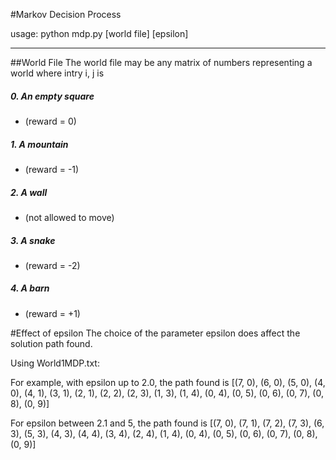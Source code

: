 #Markov Decision Process

usage: python mdp.py [world file] [epsilon]

-----------
##World File
The world file may be any matrix of numbers representing a world where intry i, j is 
##### 0. An empty square
* (reward = 0)
  
##### 1. A mountain 
* (reward = -1)
  
##### 2. A wall 
* (not allowed to move)

##### 3. A snake
* (reward = -2)

##### 4. A barn
* (reward = +1)

#Effect of epsilon
The choice of the parameter epsilon does affect the solution path found.

Using World1MDP.txt:

For example, with epsilon up to 2.0, the path found is [(7, 0), (6, 0), (5, 0), (4, 0), (4, 1), (3, 1), (2, 1), (2, 2), (2, 3), (1, 3), (1, 4), (0, 4), (0, 5), (0, 6), (0, 7), (0, 8), (0, 9)]

For epsilon between 2.1 and 5, the path found is [(7, 0), (7, 1), (7, 2), (7, 3), (6, 3), (5, 3), (4, 3), (4, 4), (3, 4), (2, 4), (1, 4), (0, 4), (0, 5), (0, 6), (0, 7), (0, 8), (0, 9)]
